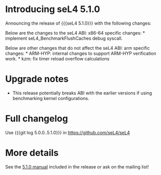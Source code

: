 # Introducing seL4 5.1.0
 Announcing the release of {{{seL4 5.1.0}}}
with the following changes:

Below are the changes to the seL4 ABI: x86-64 specific changes: \*
implement seL4_BenchmarkFlushCaches debug syscall.

Below are other changes that do not affect the seL4 ABI: arm specific
changes: \* ARM-HYP: internal changes to support ARM-HYP verification
work. \* kzm: fix timer reload overflow calculations

# Upgrade notes


  -   This release potentially breaks ABI with the earlier versions if
      using benchmarking kernel configurations.

# Full changelog


Use {{{git log 5.0.0..5.1.0}}} in <https://github.com/seL4/seL4>

# More details


See the
[5.1.0 manual](http://sel4.systems/Info/Docs/seL4-manual-5.1.0.pdf) included in the release or ask on the mailing list!
